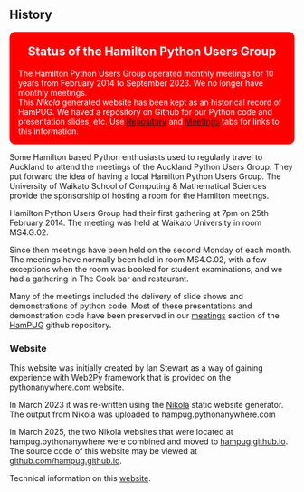 ## History

<!--Add http to announce Status of HamPUG. Ian 2025-03-07: Used background-colour red, and Warning gives red border-->
<div class="warning" style='padding:0.1em; background-color:red; color:white; border-radius: 10px;'> 
    <span>
        <h2 style='margin-top:1em; text-align:center'>
            <b>
            Status of the Hamilton Python Users Group
            </b>
        </h2>
        <p style='margin-left:1em;'>
            The Hamilton Python Users Group operated monthly meetings for 10 years 
            from February 2014 to September 2023. We no longer have monthly meetings.
        <br>
            This <i>Nikola</i> generated website has been kept as an historical 
            record of HamPUG. We haved a repository on Github for our Python code 
            and presentation slides, etc. Use 
            <a href="/repository/repository_overview">Repository</a> and 
            <a href="/meeting/meeting_overview">Meetings</a> 
            tabs for links to this information.
        </p>     
    </span>
</div>

Some Hamilton based Python enthusiasts used to regularly travel to Auckland to attend the
meetings of the Auckland Python Users Group. They put forward the idea of having
a local Hamilton Python Users Group. The University of Waikato School of Computing & 
Mathematical Sciences provide the sponsorship of hosting a room for the Hamilton meetings.

Hamilton Python Users Group had their first gathering at 7pm on 25th February 2014.
The meeting was held at Waikato University in room MS4.G.02. 

Since then meetings have been held on the second Monday of each month. The meetings have normally 
been held in room MS4.G.02, with a few exceptions when the room was booked for
student examinations, and we had a gathering in The Cook bar and restaurant.

Many of the meetings included the delivery of slide shows and demonstrations of
python code. Most of these presentations and demonstration code have been
preserved in our [meetings](https://github.com/HamPUG/meetings) section of the
[HamPUG](https://github.com/hampug) github repository.

### Website

This website was initially created by Ian Stewart as a way of gaining experience with
Web2Py framework that is provided on the pythonanywhere.com website.

In March 2023 it was re-written using the [Nikola](https://getnikola.com/) static website generator.
The output from Nikola was uploaded to hampug.pythonanywhere.com 

In March 2025, the two Nikola websites that were located at hampug.pythonanywhere were combined and moved to [hampug.github.io](https://hampug.github.io). The source code of this website may be viewed at [github.com/hampug.github.io](https://github.com/hampug.github.io).

Technical information on this [website](/readme/).



